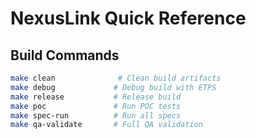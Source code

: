 # NexusLink Quick Reference

## Build Commands
```bash
make clean              # Clean build artifacts
make debug             # Debug build with ETPS
make release           # Release build
make poc               # Run POC tests
make spec-run          # Run all specs
make qa-validate       # Full QA validation